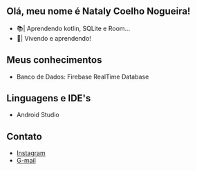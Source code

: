 ## Olá, meu nome é Nataly Coelho Nogueira!

- 📚| Aprendendo kotlin, SQLite e Room...
- 🌱| Vivendo e aprendendo!

## Meus conhecimentos

- Banco de Dados: Firebase RealTime Database

## Linguagens e IDE's
          
- Android Studio
    
## Contato

- [Instagram](https://www.instagram.com/natalycoelhonogueira/)
- [G-mail](mailto:coelho.nogueira10@gmail.com)
